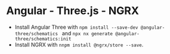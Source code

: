 # Angular - Three.js - NGRX

- Install Angular Three with `npm install --save-dev @angular-three/schematics ` and `npx nx generate @angular-three/schematics:init`
- Install NGRX with `nnpm install @ngrx/store --save`.
